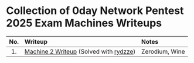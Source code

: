 # Collection of 0day Network Pentest 2025 Exam Machines Writeups

|No. | Writeup | Notes |
| :---: | :--- | :--- |
| 1. | [Machine 2 Writeup](Machine2/readme.md) (Solved with [rydzze](https://github.com/rydzze))| Zerodium, Wine |